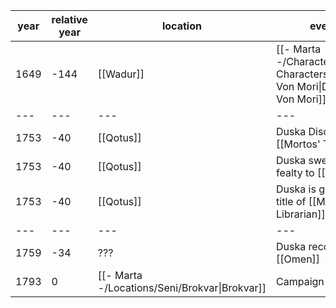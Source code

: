 |  year  | relative year |  location | event | 
| ------ | ------------- | --------- | ----- |
| 1649 | -144 | [[Wadur]] | [[- Marta -/Characters/Player Characters/Duska Von Mori\|Duska Von Mori]] is born |
| --- | --- | --- | --- |
| 1753 | -40 | [[Qotus]] | Duska Discovers [[Mortos' Tome]] |
| 1753 | -40 | [[Qotus]] | Duska swears fealty to [[Mortos]] |
| 1753 | -40 | [[Qotus]] | Duska is granted title of [[Master Librarian]] |
| --- | --- | --- | --- |
| 1759 | -34 | ??? | Duska recovers [[Omen]] | 
| 1793 | 0 | [[- Marta -/Locations/Seni/Brokvar\|Brokvar]] | Campaign begins |

